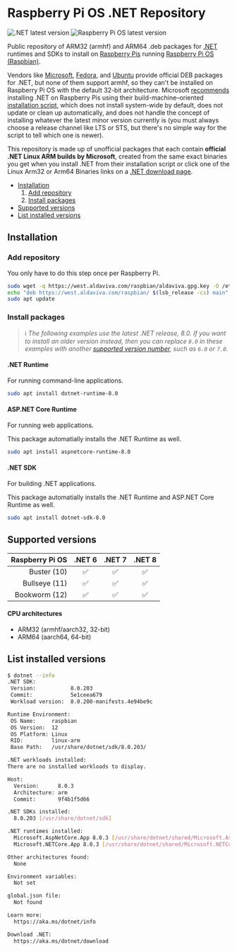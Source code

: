 Raspberry Pi OS .NET Repository
===

![.NET latest version](https://img.shields.io/badge/dynamic/json?url=https%3A%2F%2Fwest.aldaviva.com%2Fraspbian%2Fbadges%2Fdotnet.json&query=%24.latestVersion&logo=dotnet&label=latest%20version&color=success) ![Raspberry Pi OS latest version](https://img.shields.io/badge/dynamic/json?url=https%3A%2F%2Fwest.aldaviva.com%2Fraspbian%2Fbadges%2Fraspbian.json&query=%24.latestVersion&logo=raspberrypi&label=latest%20version&color=success)

Public repository of ARM32 (armhf) and ARM64 .deb packages for [.NET](https://dotnet.microsoft.com/) runtimes and SDKs to install on [Raspberry Pis](https://www.raspberrypi.com) running [Raspberry Pi OS (Raspbian)](https://www.raspberrypi.com/software/operating-systems/).

Vendors like [Microsoft](https://learn.microsoft.com/en-us/dotnet/core/install/linux-debian), [Fedora](https://packages.fedoraproject.org/pkgs/dotnet8.0/), and [Ubuntu](https://packages.ubuntu.com/source/mantic/dotnet8) provide official DEB packages for .NET, but none of them support armhf, so they can't be installed on Raspberry Pi OS with the default 32-bit architecture. Microsoft [recommends](https://learn.microsoft.com/en-us/dotnet/iot/deployment) installing .NET on Raspberry Pis using their build-machine–oriented [installation script](https://learn.microsoft.com/en-us/dotnet/core/tools/dotnet-install-script), which does not install system-wide by default, does not update or clean up automatically, and does not handle the concept of installing whatever the latest minor version currently is (you must always choose a release channel like LTS or STS, but there's no simple way for the script to tell which one is newer).

This repository is made up of unofficial packages that each contain **official .NET Linux ARM builds by Microsoft**, created from the same exact binaries you get when you install .NET from their installation script or click one of the Linux Arm32 or Arm64 Binaries links on a [.NET download page](https://dotnet.microsoft.com/en-us/download/dotnet/8.0).

<!-- MarkdownTOC autolink="true" bracket="round" autoanchor="false" levels="1,2,3" bullets="-,1." -->

- [Installation](#installation)
    1. [Add repository](#add-repository)
    1. [Install packages](#install-packages)
- [Supported versions](#supported-versions)
- [List installed versions](#list-installed-versions)

<!-- /MarkdownTOC -->

## Installation

### Add repository

You only have to do this step once per Raspberry Pi.
```sh
sudo wget -q https://west.aldaviva.com/raspbian/aldaviva.gpg.key -O /etc/apt/trusted.gpg.d/aldaviva.gpg
echo "deb https://west.aldaviva.com/raspbian/ $(lsb_release -cs) main" | sudo tee /etc/apt/sources.list.d/aldaviva.list > /dev/null
sudo apt update
```

### Install packages

> ℹ *The following examples use the latest .NET release, 8.0. If you want to install an older version instead, then you can replace `8.0` in these examples with another [supported version number](#supported-versions), such as `6.0` or `7.0`.*

#### .NET Runtime

For running command-line applications.
```sh
sudo apt install dotnet-runtime-8.0
```

#### ASP.NET Core Runtime

For running web applications.

This package automatially installs the .NET Runtime as well.
```sh
sudo apt install aspnetcore-runtime-8.0
```

#### .NET SDK

For building .NET applications.

This package automatially installs the .NET Runtime and ASP.NET Core Runtime as well.
```sh
sudo apt install dotnet-sdk-8.0
```

## Supported versions

|Raspberry Pi OS|.NET 6|.NET 7|.NET 8|
|-:|:-:|:-:|:-:|
|Buster (10)|✅|✅|✅|
|Bullseye (11)|✅|✅|✅|
|Bookworm (12)|✅|✅|✅|

#### CPU architectures
- ARM32 (armhf/aarch32, 32-bit)
- ARM64 (aarch64, 64-bit)

## List installed versions

```sh
$ dotnet --info
.NET SDK:
 Version:           8.0.203
 Commit:            5e1ceea679
 Workload version:  8.0.200-manifests.4e94be9c

Runtime Environment:
 OS Name:     raspbian
 OS Version:  12
 OS Platform: Linux
 RID:         linux-arm
 Base Path:   /usr/share/dotnet/sdk/8.0.203/

.NET workloads installed:
There are no installed workloads to display.

Host:
  Version:      8.0.3
  Architecture: arm
  Commit:       9f4b1f5d66

.NET SDKs installed:
  8.0.203 [/usr/share/dotnet/sdk]

.NET runtimes installed:
  Microsoft.AspNetCore.App 8.0.3 [/usr/share/dotnet/shared/Microsoft.AspNetCore.App]
  Microsoft.NETCore.App 8.0.3 [/usr/share/dotnet/shared/Microsoft.NETCore.App]

Other architectures found:
  None

Environment variables:
  Not set

global.json file:
  Not found

Learn more:
  https://aka.ms/dotnet/info

Download .NET:
  https://aka.ms/dotnet/download
```